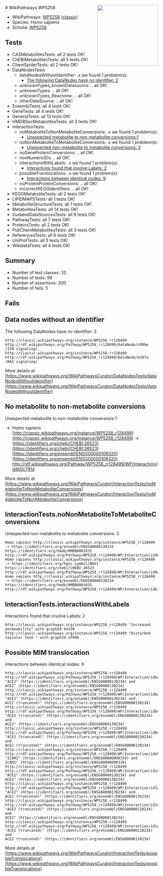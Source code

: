 <img style="float: right; width: 200px" src="https://upload.wikimedia.org/wikipedia/commons/thumb/8/83/Wplogo_with_text_500.png/640px-Wplogo_with_text_500.png" />
# WikiPathways WP5258

* WikiPathways: [WP5258](https://wikipathways.org/pathways/WP5258) ([classic](https://classic.wikipathways.org/instance/WP5258))
* Species: Homo sapiens
* Scholia: [WP5258](https://scholia.toolforge.org/wikipathways/WP5258)
## Tests
* CASMetabolitesTests: all 2 tests OK!
* ChEBIMetabolitesTests: all 5 tests OK!
* ChemSpiderTests: all 2 tests OK!
* DataNodesTests
    * dataNodesWithoutIdentifier: .x we found 1 problem(s):
        * [The following DataNodes have no identifier: 2](#d2d32fa1)
    * unknownTypes_knownDatasource: .. all OK!
    * unknownTypes: .. all OK!
    * unknownTypes_Reactome: .. all OK!
    * otherDataSource: .. all OK!
* EnsemblTests: all 4 tests OK!
* GeneTests: all 4 tests OK!
* GeneralTests: all 13 tests OK!
* HMDBSecMetabolitesTests: all 3 tests OK!
* InteractionTests
    * noMetaboliteToNonMetaboliteConversions: .x we found 1 problem(s):
        * [Unexpected metabolite to non-metabolite conversions:1](#a27bf36d)
    * noNonMetaboliteToMetaboliteConversions: .x we found 1 problem(s):
        * [Unexpected non-metabolite to metabolite conversions: 3](#4b4cfac1)
    * noGeneProteinConversions: .. all OK!
    * nonNumericIDs: .. all OK!
    * interactionsWithLabels: .x we found 1 problem(s):
        * [Interactions found that involve Labels: 2](#630d2679)
    * possibleTranslocations: .x we found 1 problem(s):
        * [Interactions between identical nodes: 9](#1c11820e)
    * noProteinProteinConversions: .. all OK!
    * incorrectKEGGIdentifiers: .. all OK!
* KEGGMetaboliteTests: all 2 tests OK!
* LIPIDMAPSTests: all 1 tests OK!
* MetaboliteStructureTests: all 1 tests OK!
* MetabolitesTests: all 14 tests OK!
* OudatedDataSourcesTests: all 8 tests OK!
* PathwayTests: all 7 tests OK!
* ProteinsTests: all 2 tests OK!
* PubChemMetabolitesTests: all 3 tests OK!
* ReferencesTests: all 6 tests OK!
* UniProtTests: all 5 tests OK!
* WikidataTests: all 4 tests OK!


## Summary

* Number of test classes: 20
* Number of tests: 99
* Number of assertions: 200
* Number of fails: 5

## Fails

<a name="d2d32fa1" />

## Data nodes without an identifier

The following DataNodes have no identifier: 2
```
http://classic.wikipathways.org/instance/WP5258_rr128499 http://rdf.wikipathways.org/Pathway/WP5258_rr128499/DataNode/c09be (IFN signaling)
http://classic.wikipathways.org/instance/WP5258_rr128499 http://rdf.wikipathways.org/Pathway/WP5258_rr128499/DataNode/b397a (RAS signaling)
```

More details at [https://www.wikipathways.org/WikiPathwaysCurator/DataNodesTests/dataNodesWithoutIdentifier](https://www.wikipathways.org/WikiPathwaysCurator/DataNodesTests/dataNodesWithoutIdentifier)

<a name="a27bf36d" />

## No metabolite to non-metabolite conversions

Unexpected metabolite to non-metabolite conversions:1

* Homo sapiens [http://classic.wikipathways.org/instance/WP5258_r128499](http://classic.wikipathways.org/instance/WP5258_r128499) → [https://identifiers.org/chebi/CHEBI:26523](https://identifiers.org/chebi/CHEBI:26523) [https://identifiers.org/ensembl/ENSG00000109320](https://identifiers.org/ensembl/ENSG00000109320) http://rdf.wikipathways.org/Pathway/WP5258_rr128499/WP/Interaction/iddb0c791d<br />


More details at [https://www.wikipathways.org/WikiPathwaysCurator/InteractionTests/noMetaboliteToNonMetaboliteConversions](https://www.wikipathways.org/WikiPathwaysCurator/InteractionTests/noMetaboliteToNonMetaboliteConversions)

<a name="4b4cfac1" />

## InteractionTests.noNonMetaboliteToMetaboliteConversions

Unexpected non-metabolite to metabolite conversions: 3
```
Homo sapiens http://classic.wikipathways.org/instance/WP5258_rr128499 -> https://identifiers.org/ensembl/ENSG00000130234 https://identifiers.org/hmdb/HMDB0001035 http://rdf.wikipathways.org/Pathway/WP5258_rr128499/WP/Interaction/id48739a9
Homo sapiens http://classic.wikipathways.org/instance/WP5258_rr128499 -> https://identifiers.org/hgnc.symbol/NOX1 https://identifiers.org/chebi/CHEBI:26523 http://rdf.wikipathways.org/Pathway/WP5258_rr128499/WP/Interaction/id9a9ed424
Homo sapiens http://classic.wikipathways.org/instance/WP5258_rr128499 -> https://identifiers.org/ensembl/ENSG00000130234 https://identifiers.org/hmdb/HMDB0001035 http://rdf.wikipathways.org/Pathway/WP5258_rr128499/WP/Interaction/idb14e7f6e
```

<a name="630d2679" />

## InteractionTests.interactionsWithLabels

Interactions found that involve Labels: 2
```
http://classic.wikipathways.org/instance/WP5258_rr128499 "Increased permeability" with graphId b4158
http://classic.wikipathways.org/instance/WP5258_rr128499 "Disturbed vascular tone " with graphId afb08
```

<a name="1c11820e" />

## Possible MIM translocation

Interactions between identical nodes: 9
```
http://classic.wikipathways.org/instance/WP5258_rr128499 http://rdf.wikipathways.org/Pathway/WP5258_rr128499/WP/Interaction/idbed4e731 "ACE2" (https://identifiers.org/ensembl/ENSG00000130234) and 
ACE2" (https://identifiers.org/ensembl/ENSG00000130234)
http://classic.wikipathways.org/instance/WP5258_rr128499 http://rdf.wikipathways.org/Pathway/WP5258_rr128499/WP/Interaction/idbed4e731 "ACE2" (https://identifiers.org/ensembl/ENSG00000130234) and 
ACE2 (truncated)" (https://identifiers.org/ensembl/ENSG00000130234)
http://classic.wikipathways.org/instance/WP5258_rr128499 http://rdf.wikipathways.org/Pathway/WP5258_rr128499/WP/Interaction/idbed4e731 "ACE2 (truncated)" (https://identifiers.org/ensembl/ENSG00000130234) and 
ACE2" (https://identifiers.org/ensembl/ENSG00000130234)
http://classic.wikipathways.org/instance/WP5258_rr128499 http://rdf.wikipathways.org/Pathway/WP5258_rr128499/WP/Interaction/idbed4e731 "ACE2 (truncated)" (https://identifiers.org/ensembl/ENSG00000130234) and 
ACE2 (truncated)" (https://identifiers.org/ensembl/ENSG00000130234)
http://classic.wikipathways.org/instance/WP5258_rr128499 http://rdf.wikipathways.org/Pathway/WP5258_rr128499/WP/Interaction/ide5f8fc10 "ICAM1" (https://identifiers.org/ensembl/ENSG00000090339) and 
ICAM1" (https://identifiers.org/ensembl/ENSG00000090339)
http://classic.wikipathways.org/instance/WP5258_rr128499 http://rdf.wikipathways.org/Pathway/WP5258_rr128499/WP/Interaction/id1c7c5bd8 "ACE2" (https://identifiers.org/ensembl/ENSG00000130234) and 
ACE2" (https://identifiers.org/ensembl/ENSG00000130234)
http://classic.wikipathways.org/instance/WP5258_rr128499 http://rdf.wikipathways.org/Pathway/WP5258_rr128499/WP/Interaction/id1c7c5bd8 "ACE2" (https://identifiers.org/ensembl/ENSG00000130234) and 
ACE2 (truncated)" (https://identifiers.org/ensembl/ENSG00000130234)
http://classic.wikipathways.org/instance/WP5258_rr128499 http://rdf.wikipathways.org/Pathway/WP5258_rr128499/WP/Interaction/id1c7c5bd8 "ACE2 (truncated)" (https://identifiers.org/ensembl/ENSG00000130234) and 
ACE2" (https://identifiers.org/ensembl/ENSG00000130234)
http://classic.wikipathways.org/instance/WP5258_rr128499 http://rdf.wikipathways.org/Pathway/WP5258_rr128499/WP/Interaction/id1c7c5bd8 "ACE2 (truncated)" (https://identifiers.org/ensembl/ENSG00000130234) and 
ACE2 (truncated)" (https://identifiers.org/ensembl/ENSG00000130234)
```

More details at [https://www.wikipathways.org/WikiPathwaysCurator/InteractionTests/possibleTranslocations](https://www.wikipathways.org/WikiPathwaysCurator/InteractionTests/possibleTranslocations)

